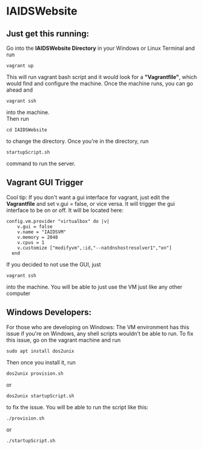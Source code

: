 # IAIDSWebsite

## Just get this running:
Go into the **IAIDSWebsite Directory** in your Windows or Linux Terminal and run
```
vagrant up
```
This will run vagrant bash script and it would look for a **"Vagrantfile"**, which would find and configure the machine.
Once the machine runs, you can go ahead and 
```
vagrant ssh
```
into the machine.  
Then run
```
cd IAIDSWebsite
```
 to change the directory. Once you're in the directory, run
```
startupScript.sh
```
 command to run the server.

## Vagrant GUI Trigger
Cool tip: If you don't want a gui interface for vagrant, just edit the **Vagrantfile** and set v.gui = false, or vice versa. It will trigger the gui interface to be on or off. It will be located here: 

```
config.vm.provider "virtualbox" do |v|
    v.gui = false
    v.name = "IAIDSVM"
    v.memory = 2048
    v.cpus = 1
    v.customize ["modifyvm",:id,"--natdnshostresolver1","on"]
  end
```
If you decided to not use the GUI, just 
```
vagrant ssh
```
 into the machine. You will be able to just use the VM just like any other computer
 
 
## Windows Developers:
For those who are developing on Windows: 
The VM environment has this issue if you're on Windows, any shell scripts wouldn't be able to run. To fix this issue, go on the vagrant machine and run
```
sudo apt install dos2unix
```
 Then once you install it, run 

```
dos2unix provision.sh
```
 or
``` 
dos2unix startupScript.sh
```
 to fix the issue.
You will be able to run the script like this: 
```
./provision.sh
```
 or
``` 
./startupScript.sh
```
